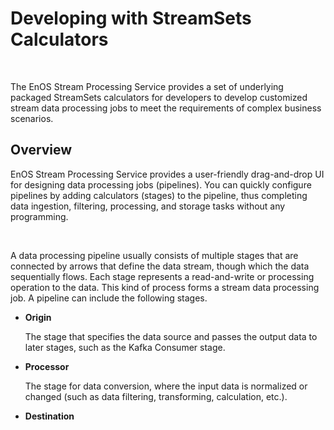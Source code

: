 # Developing with StreamSets Calculators

<br />

The EnOS Stream Processing Service provides a set of underlying packaged StreamSets calculators for developers to develop customized stream data processing jobs to meet the requirements of complex business scenarios.

## Overview

EnOS Stream Processing Service provides a user-friendly drag-and-drop UI for designing data processing jobs (pipelines). You can quickly configure pipelines by adding calculators (stages) to the pipeline, thus completing data ingestion, filtering, processing, and storage tasks without any programming.

<br />

A data processing pipeline usually consists of multiple stages that are connected by arrows that define the data stream, though which the data sequentially flows. Each stage represents a read-and-write or processing operation to the data. This kind of process forms a stream data processing job. A pipeline can include the following stages.

- **Origin**

  The stage that specifies the data source and passes the output data to later stages, such as the Kafka Consumer stage.

- **Processor**

  The stage for data conversion, where the input data is normalized or changed (such as data filtering, transforming, calculation, etc.).

- **Destination**

  The stage for storing the processed data in the target storage or sending data for further processing.


## Designing a Pipeline

<br />

**Prerequisites**

The EnOS Stream Processing Service provides multiple versions of StreamSets calculator libraries. Before designing stream data processing jobs, you need to install the needed version of calculator library. For more information, see [Installing Calculator Libraries or Templates](installing_lib).

<br />

**Develop a Stream Data Processing Job with StreamSets Calculators**

1. Log in to the **EnOS Management Console**, select **Stream Processing > Stream Development**, and click the **+** icon above the list of stream processing jobs.

2. On the **New Stream** window, select **New** to create the stream processing job. You can also choose to import a configuration file to create the job quickly.

3. Enter the name and description of the stream processing job.

4. From the **Template** drop-down list, select **Origin Pipeline**.

5. From the **Operator Version** drop-down list, select the installed StreamSets calculator library version.

6. For **Message Channel**, select the source of data to be processed:

   - If the data is ingested from connected devices, select *Real-Time*.
   - If the data is integrated through the offline message channel, select *Offline*.


7. Click **OK** to create the stream processing job with the basic settings above.

   .. image:: ../../media/creating_streamsets_pipeline.png
      :width: 400px


## Designing the Stream Processing Pipeline

Follow the steps below to design the stream processing pipeline with stages.

1. On the pipeline designing canvas, select a stage you want to use (like the **Point Selector** stage) from the **Stage Library** in the upper right corner of the page to add it to the canvas.

   .. image:: ../../media/streamsets_stage_library.png

   <br />

2. Delete the arrow connecting the **Kafka DataSource** and **Kafka Producer** stages and connect the Data Source stage to the new stage by clicking the output point of the Data Source stage and dragging it to the input point of the new stage. Do the same to connect the new stage to the Producer stage to complete adding the new stage to the pipeline. Click on the new stage and complete the parameter configuration.

   .. image:: ../../media/streamsets_add_stage.png

   <br />

3. Repeat steps 1 and 2 to add more stages to the pipeline and complete the parameter configuration of the added stages.

4. Click **Save** in the tool bar to save the configuration of the pipeline.

5. Click the **Validate** icon |icon_validate| in the tool bar to check the parameter configuration of the stages. If the validation fails, update the configuration accordingly.

   .. image:: ../../media/streamsets_validation.png

<br />

For more information about designing StreamSets pipelines, see [StreamSets User Guide](https://streamsets.com/documentation/controlhub/latest/help/controlhub/UserGuide/GettingStarted/GettingStarted_title.html).


## Publishing and Running the Pipeline

If the validation is successful, you can publish the pipelien online and start it.

1. Click **Release** in the tool bar to publish the pipeline.

2. Open the **Stream Processing > Stream Operation** page, view the published pipeline, whose status is *PUBLISHED* by default.

3. Complete the running resource configuration and alarm settings for the pipeline, ensure that the required system pipelines are running, and click the **Start** icon |icon_start| to start running the pipeline.

<br />

For more information about pipeline operations, see [Maintaining Stream Processing Jobs](monitoring_job).


## StreamSets Operator Documentation

For detailed information about the function, parameter configuration, and output of the available StreamSets calculators, see the [StreamSets Calculator Documentation](../../reference/streamsets/index).


## Tutorial

To learn how to develop a stream data processing pipeline for a more complex business scenario, see [Developing with StreamSets Operators](../../tutorial/developing_with_streamsets_operators/index).


.. |icon_start| image:: ../../media/start_icon.png
.. |icon_validate| image:: ../../media/icon_validate.png

<!--end-->
